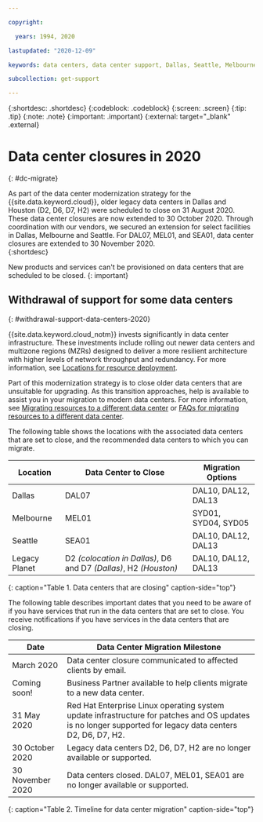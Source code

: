 ```yaml
---

copyright:

  years: 1994, 2020

lastupdated: "2020-12-09"

keywords: data centers, data center support, Dallas, Seattle, Melbourne, Houston, D2, D6, DAL07, SEA01, H2, MEL01, datacenter

subcollection: get-support

---
```


{:shortdesc: .shortdesc}
{:codeblock: .codeblock}
{:screen: .screen}
{:tip: .tip}
{:note: .note}
{:important: .important}
{:external: target="_blank" .external}

# Data center closures in 2020
{: #dc-migrate}

As part of the data center modernization strategy for the {{site.data.keyword.cloud}}, older legacy data centers in Dallas and Houston (D2, D6, D7, H2) were scheduled to close on 31 August 2020. These data center closures are now extended to 30 October 2020. Through coordination with our vendors, we secured an extension for select facilities in Dallas, Melbourne and Seattle. For DAL07, MEL01, and SEA01, data center closures are extended to 30 November 2020.  
{:shortdesc}

New products and services can't be provisioned on data centers that are scheduled to be closed. 
{: important}


## Withdrawal of support for some data centers
{: #withdrawal-support-data-centers-2020}

{{site.data.keyword.cloud_notm}} invests significantly in data center infrastructure. These investments include rolling out newer data centers and multizone regions (MZRs) designed to deliver a more resilient architecture with higher levels of network throughput and redundancy. For more information, see [Locations for resource deployment](/docs/overview?topic=overview-locations).

Part of this modernization strategy is to close older data centers that are unsuitable for upgrading. As this transition approaches, help is available to assist you in your migration to modern data centers. For more information, see [Migrating resources to a different data center](/docs/account?topic=account-migrate-data-center) or [FAQs for migrating resources to a different data center](/docs/account?topic=account-faqs-dc-closure).

The following table shows the locations with the associated data centers that are set to close, and the recommended data centers to which you can migrate.  

| Location      | Data Center to Close |  Migration Options  |
|---------------|----------------------|---------------------|
| Dallas        | DAL07 | DAL10, DAL12, DAL13 | 
| Melbourne     | MEL01 | SYD01, SYD04, SYD05 |
| Seattle       | SEA01 | DAL10, DAL12, DAL13 |
| Legacy Planet | D2 *(colocation in Dallas)*, D6 and D7 *(Dallas)*, H2 *(Houston)*  | DAL10, DAL12, DAL13 |
{: caption="Table 1. Data centers that are closing" caption-side="top"}

The following table describes important dates that you need to be aware of if you have services that run in the data centers that are set to close. You receive notifications if you have services in the data centers that are closing.

| Date           | Data Center Migration Milestone |
|----------------|---------------------------------|
| March 2020     | Data center closure communicated to affected clients by email. |
| Coming soon!   | Business Partner available to help clients migrate to a new data center. |
| 31 May 2020    | Red Hat Enterprise Linux operating system update infrastructure for patches and OS updates is no longer supported for legacy data centers D2, D6, D7, H2. |
| 30 October 2020 | Legacy data centers D2, D6, D7, H2 are no longer available or supported.   |
| 30 November 2020 | Data centers closed. DAL07, MEL01, SEA01 are no longer available or supported.   |
{: caption="Table 2. Timeline for data center migration" caption-side="top"}





